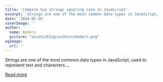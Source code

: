 ```yaml
---
title: 'Compare two strings ignoring case in JavaScript'
excerpt: 'Strings are one of the most common data types in JavaScript, used to represent text and characters....'
date: '2024-05-18'
coverImage: ''
author:
  name: Koders
  picture: "assets/blog/authors/koders.png"
ogImage:
  url: ''
---
```


Strings are one of the most common data types in JavaScript, used to represent text and characters....

[Read more](https://dev.to/bybydev/compare-two-strings-ignoring-case-in-javascript-4gjo)
